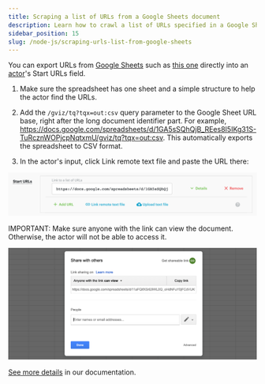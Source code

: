 ```yaml
---
title: Scraping a list of URLs from a Google Sheets document
description: Learn how to crawl a list of URLs specified in a Google Sheets document using one of the Apify web scraping actors.
sidebar_position: 15
slug: /node-js/scraping-urls-list-from-google-sheets
---
```


You can export URLs from [Google Sheets](https://www.google.com/sheets/about/) such as [this one](https://docs.google.com/spreadsheets/d/1GA5sSQhQjB_REes8I5IKg31S-TuRcznWOPjcpNqtxmU) directly into an [actor](/platform/actors)'s Start URLs field.

1. Make sure the spreadsheet has one sheet and a simple structure to help the actor find the URLs.

2. Add the `/gviz/tq?tqx=out:csv` query parameter to the Google Sheet URL base, right after the long document identifier part. For example, <https://docs.google.com/spreadsheets/d/1GA5sSQhQjB_REes8I5IKg31S-TuRcznWOPjcpNqtxmU/gviz/tq?tqx=out:csv>. This automatically exports the spreadsheet to CSV format.

3. In the actor's input, click Link remote text file and paste the URL there:

![List of URLs](./images/gsheets-url.png)

IMPORTANT: Make sure anyone with the link can view the document. Otherwise, the actor will not be able to access it.

![Link sharing](./images/anyone-with-link.png)

[See more details](/platform/tutorials/crawl-urls-from-google-sheets-document) in our documentation.
